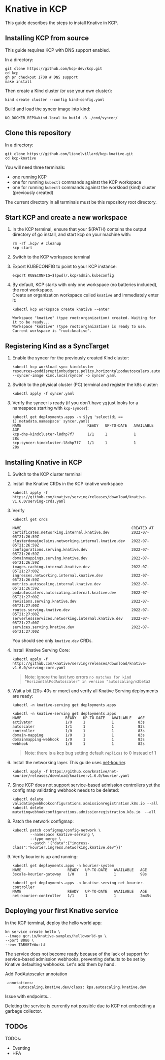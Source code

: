 # Knative in KCP

This guide describes the steps to install Knative in KCP.

## Installing KCP from source

This guide requires KCP with DNS support enabled. 

In a directory:

```shell
git clone https://github.com/kcp-dev/kcp.git
cd kcp
gh pr checkout 1708 # DNS support
make install
```

Then create a Kind cluster (or use your own cluster):

```shell
kind create cluster --config kind-config.yaml
```

Build and load the syncer image into kind:

```shell
KO_DOCKER_REPO=kind.local ko build -B ./cmd/syncer/
```

## Clone this repository

In a directory:

```shell
git clone https://github.com/lionelvillard/kcp-knative.git
cd kcp-knative
```

You will need three terminals:
- one running KCP
- one for running `kubectl` commands against the KCP workspace
- one for running `kubectl` commands against the workload (kind) cluster (previously created)

The current directory in all terminals must be this repository root directory.

## Start KCP and create a new workspace

1. In the KCP terminal, ensure that your ${PATH} contains the output directory of go install, and start kcp on your machine with:
    ```shell
    rm -rf .kcp/ # cleanup 
    kcp start
    ```

2. Switch to the KCP workspace terminal
3. Export KUBECONFIG to point to your KCP instance:

    ```shell
    export KUBECONFIG=$(pwd)/.kcp/admin.kubeconfig
    ```
 
4. By default, KCP starts with only one workspace (no batteries included), the root workspace.  
   Create an organization workspace called `knative` and immediately enter it:
    
    ```shell
    kubectl kcp workspace create knative --enter
    ```

    ```shell
    Workspace "knative" (type root:organization) created. Waiting for it to be ready...
    Workspace "knative" (type root:organization) is ready to use.
    Current workspace is "root:knative".
    ``` 
 
## Registering Kind as a SyncTarget

1. Enable the syncer for the previously created Kind cluster:

    ```shell
    kubectl kcp workload sync kindcluster --resources=poddisruptionbudgets.policy,horizontalpodautoscalers.autoscaling,services,endpoints,pods --syncer-image kind.local/syncer -o syncer.yaml
    ```
   
2. Switch to the physical cluster (PC) terminal and register the k8s cluster:

    ```shell
    kubectl apply -f syncer.yaml
    ```

3. Verify the syncer is ready (if you don't have [`yq`](https://github.com/mikefarah/yq) just looks for a namespace starting with `kcp-syncer`):

    ```shell
    kubectl get deployments.apps -n $(yq 'select(di == 1).metadata.namespace' syncer.yaml) 
    NAME                              READY   UP-TO-DATE   AVAILABLE   AGE
    kcp-dns-kindcluster-l8dhp7f7      1/1     1            1           28s
    kcp-syncer-kindcluster-l8dhp7f7   1/1     1            1           28s
    ```

## Installing Knative in KCP

1. Switch to the KCP cluster terminal
2. Install the Knative CRDs in the KCP knative workspace
    
    ```shell
    kubectl apply -f https://github.com/knative/serving/releases/download/knative-v1.6.0/serving-crds.yaml
    ```

3. Verify 
    
    ```shell
    kubectl get crds
    ```
    
    ```
    NAME                                                  CREATED AT
    certificates.networking.internal.knative.dev          2022-07-05T21:26:59Z
    clusterdomainclaims.networking.internal.knative.dev   2022-07-05T21:26:59Z
    configurations.serving.knative.dev                    2022-07-05T21:26:59Z
    domainmappings.serving.knative.dev                    2022-07-05T21:26:59Z
    images.caching.internal.knative.dev                   2022-07-05T21:27:00Z
    ingresses.networking.internal.knative.dev             2022-07-05T21:26:59Z
    metrics.autoscaling.internal.knative.dev              2022-07-05T21:26:59Z
    podautoscalers.autoscaling.internal.knative.dev       2022-07-05T21:27:00Z
    revisions.serving.knative.dev                         2022-07-05T21:27:00Z
    routes.serving.knative.dev                            2022-07-05T21:27:00Z
    serverlessservices.networking.internal.knative.dev    2022-07-05T21:27:00Z
    services.serving.knative.dev                          2022-07-05T21:27:00Z
    ```
   
   You should see only `knative.dev` CRDs.


4. Install Knative Serving Core:
    
    ```shell
    kubectl apply -f https://github.com/knative/serving/releases/download/knative-v1.6.0/serving-core.yaml
    ```

   > Note: ignore the last two errors `no matches for kind "HorizontalPodAutoscaler" in version "autoscaling/v2beta2`

5. Wait a bit (20s-40s or more) and verify all Knative Serving deployments are ready:

   ```shell
   kubectl -n knative-serving get deployments.apps 
   ```
   
   ```shell
   kubectl -n knative-serving get deployments.apps 
   NAME                    READY   UP-TO-DATE   AVAILABLE   AGE
   activator               1/0     1            1           83s
   autoscaler              1/1     1            1           83s
   controller              1/0     1            1           83s
   domain-mapping          1/0     1            1           83s
   domainmapping-webhook   1/0     1            1           83s
   webhook                 1/0     1            1           82s
   ```

   > Note: there is a kcp bug setting default `replicas` to 0 instead of 1

6. Install the networking layer. This guide uses [net-kourier](https://github.com/knative-sandbox/net-kourier).

   ```shell
   kubectl apply -f https://github.com/knative/net-kourier/releases/download/knative-v1.6.0/kourier.yaml
   ```
   
7. Since KCP does not support service-based admission controllers yet the config map validating
   webhook needs to be deleted:

   ```shell
   kubectl delete validatingwebhookconfigurations.admissionregistration.k8s.io --all
   kubectl delete mutatingwebhookconfigurations.admissionregistration.k8s.io  --all
   ```

8. Patch the network configmap:
 
   ```shell
   kubectl patch configmap/config-network \
           --namespace knative-serving \
           --type merge \
           --patch '{"data":{"ingress-class":"kourier.ingress.networking.knative.dev"}}'
   ```

9. Verify kourier is up and running:

   ```shell 
   kubectl get deployments.apps -n kourier-system
   NAME                     READY   UP-TO-DATE   AVAILABLE   AGE
   3scale-kourier-gateway   1/0     1            1           98s
   ```
   
   ```shell
   kubectl get deployments.apps -n knative-serving net-kourier-controller 
   NAME                     READY   UP-TO-DATE   AVAILABLE   AGE
   net-kourier-controller   1/1     1            1           2m45s
   ```

## Deploying your first Knative service

In the KCP terminal, deploy the hello world app:

```shell
kn service create hello \
--image gcr.io/knative-samples/helloworld-go \
--port 8080 \
--env TARGET=World
```

The service does not become ready because of the lack of 
support for service-based admission webhooks, preventing defaults to be
set by Knative defaulting webhooks. Let's add them by hand.

Add PodAutoscaler annotation 

```shell
 annotations:
      autoscaling.knative.dev/class: kpa.autoscaling.knative.dev
```


Issue with endpoints...

Deleting the service is currently not possible due to KCP not embedding a garbage collector.

## TODOs

TODOs:
- Eventing
- HPA 
